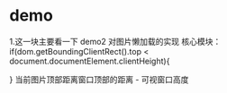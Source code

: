 
# demo
1.这一块主要看一下 demo2 对图片懒加载的实现
核心模块：
  if(dom.getBoundingClientRect().top < document.documentElement.clientHeight){
    
  }
  当前图片顶部距离窗口顶部的距离  -   可视窗口高度